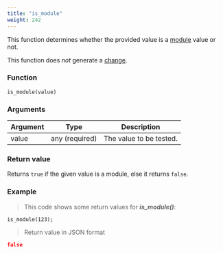 ```yaml
---
title: "is_module"
weight: 242
---
```


This function determines whether the provided value is a [module](../../../modules) value or not.

This function does *not* generate a [change](../../../overview/changes).

### Function

`is_module(value)`

### Arguments

Argument | Type | Description
-------- | ---- | -----------
value | any (required) | The value to be tested.

### Return value

Returns `true` if the given value is a module, else it returns `false`.

### Example

> This code shows some return values for ***is_module()***:

```thingsdb,json_response
is_module(123);
```

> Return value in JSON format

```json
false
```
